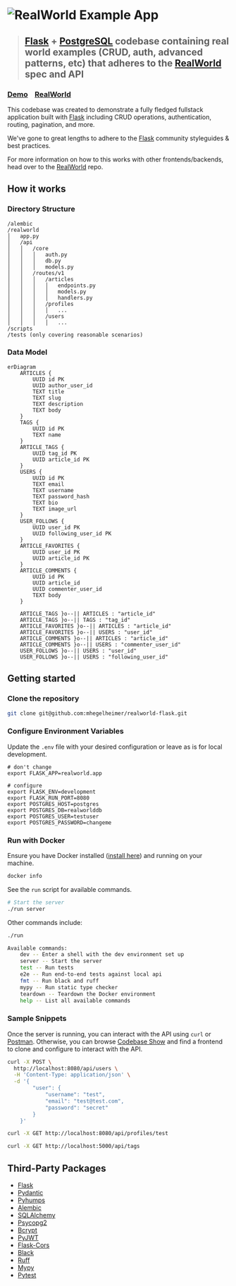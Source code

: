 # ![RealWorld Example App](logo.png)

> ## [Flask](https://flask.palletsprojects.com) + [PostgreSQL](https://www.postgresql.org) codebase containing real world examples (CRUD, auth, advanced patterns, etc) that adheres to the [RealWorld](https://github.com/gothinkster/realworld) spec and API

### [Demo](https://demo.realworld.io/)&nbsp;&nbsp;&nbsp;&nbsp;[RealWorld](https://github.com/gothinkster/realworld)

This codebase was created to demonstrate a fully fledged fullstack application built with [Flask](https://flask.palletsprojects.com) including CRUD operations, authentication, routing, pagination, and more.

We've gone to great lengths to adhere to the [Flask](https://flask.palletsprojects.com) community styleguides & best practices.

For more information on how to this works with other frontends/backends, head over to the [RealWorld](https://github.com/gothinkster/realworld) repo.

## How it works

### Directory Structure

```
/alembic
/realworld
│   app.py
│   /api
│   │   /core
│   │   │   auth.py
│   │   │   db.py
│   │   │   models.py
│   │   /routes/v1
│   │   │   /articles
│   │   │   │   endpoints.py
│   │   │   │   models.py
│   │   │   │   handlers.py
│   │   │   /profiles
│   │   │   │   ...
│   │   │   /users
│   │   │   │   ...
/scripts
/tests (only covering reasonable scenarios)
```

### Data Model

```mermaid
erDiagram
    ARTICLES {
        UUID id PK
        UUID author_user_id
        TEXT title
        TEXT slug
        TEXT description
        TEXT body
    }
    TAGS {
        UUID id PK
        TEXT name
    }
    ARTICLE_TAGS {
        UUID tag_id PK
        UUID article_id PK
    }
    USERS {
        UUID id PK
        TEXT email
        TEXT username
        TEXT password_hash
        TEXT bio
        TEXT image_url
    }
    USER_FOLLOWS {
        UUID user_id PK
        UUID following_user_id PK
    }
    ARTICLE_FAVORITES {
        UUID user_id PK
        UUID article_id PK
    }
    ARTICLE_COMMENTS {
        UUID id PK
        UUID article_id
        UUID commenter_user_id
        TEXT body
    }

    ARTICLE_TAGS }o--|| ARTICLES : "article_id"
    ARTICLE_TAGS }o--|| TAGS : "tag_id"
    ARTICLE_FAVORITES }o--|| ARTICLES : "article_id"
    ARTICLE_FAVORITES }o--|| USERS : "user_id"
    ARTICLE_COMMENTS }o--|| ARTICLES : "article_id"
    ARTICLE_COMMENTS }o--|| USERS : "commenter_user_id"
    USER_FOLLOWS }o--|| USERS : "user_id"
    USER_FOLLOWS }o--|| USERS : "following_user_id"
```

## Getting started

### Clone the repository

```bash
git clone git@github.com:mhegelheimer/realworld-flask.git
```

### Configure Environment Variables

Update the `.env` file with your desired configuration or leave as is for local development.

```shell
# don't change
export FLASK_APP=realworld.app

# configure
export FLASK_ENV=development
export FLASK_RUN_PORT=8080
export POSTGRES_HOST=postgres
export POSTGRES_DB=realworlddb
export POSTGRES_USER=testuser
export POSTGRES_PASSWORD=changeme
```

### Run with Docker

Ensure you have Docker installed ([install here](http://docs.docker.com/get-docker/)) and running on your machine.

```bash
docker info
```

See the `run` script for available commands.

```bash
# Start the server
./run server
```

Other commands include:

```bash
./run

Available commands:
    dev -- Enter a shell with the dev environment set up
    server -- Start the server
    test -- Run tests
    e2e -- Run end-to-end tests against local api
    fmt -- Run black and ruff
    mypy -- Run static type checker
    teardown -- Teardown the Docker environment
    help -- List all available commands
```

<!-- ### Run Locally

```bash
brew install pyenv  # or update
pyenv install 3.10.12  # or whatever version 3.10.x
pyenv virtualenv 3.10.12 realworld-flask
pyenv activate realworld-flask
pyenv local realworld-flask

pip install -U poetry
poetry install

flask run --port 8080
``` -->

### Sample Snippets

Once the server is running, you can interact with the API using `curl` or [Postman](https://www.postman.com).  Otherwise, you can browse [Codebase Show](https://codebase.show/projects/realworld) and find a frontend to clone and configure to interact with the API.

```sh
curl -X POST \
  http://localhost:8080/api/users \
  -H 'Content-Type: application/json' \
  -d '{
        "user": {
            "username": "test",
            "email": "test@test.com",
            "password": "secret"
        }
    }'
```

```sh
curl -X GET http://localhost:8080/api/profiles/test
```

```sh
curl -X GET http://localhost:5000/api/tags
```

## Third-Party Packages

- [Flask](https://flask.palletsprojects.com/en/2.0.x/)
- [Pydantic](https://github.com/pydantic/pydantic)
- [Pyhumps](https://github.com/nficano/humps)
- [Alembic](https://alembic.sqlalchemy.org)
- [SQLAlchemy](https://www.sqlalchemy.org)
- [Psycopg2](https://github.com/psycopg/psycopg)
- [Bcrypt](https://github.com/pyca/bcrypt)
- [PyJWT](https://github.com/jpadilla/pyjwt)
- [Flask-Cors](https://github.com/corydolphin/flask-cors)
- [Black](https://github.com/psf/black)
- [Ruff](https://github.com/astral-sh/ruff)
- [Mypy](https://github.com/python/mypy)
- [Pytest](https://docs.pytest.org)
